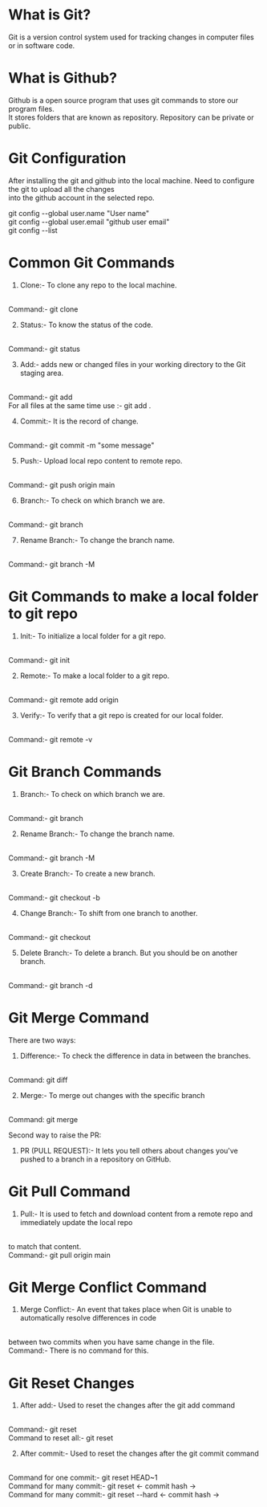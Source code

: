 # What is Git?
Git is a version control system used for tracking changes in computer files or in software code.

# What is Github?
Github is a open source program that uses git commands to store our program files.
<br>
It stores folders that are known as repository. Repository can be private or public.

# Git Configuration
After installing the git and github into the local machine. Need to configure the git to upload all the changes
<br>
into the github account in the selected repo.

git config --global user.name "User name"
<br>
git config --global user.email "github user email"
<br>
git config --list


# Common Git Commands

1. Clone:- To clone any repo to the local machine.
<br>
   Command:- git clone <git url>

2. Status:- To know the status of the code.
<br>
   Command:- git status

3. Add:- adds new or changed files in your working directory to the Git staging area.
<br>
   Command:- git add <file name>
   <br>
   For all files at the same time use :- git add . 

4. Commit:- It is the record of change.
<br>
   Command:- git commit -m "some message"

5. Push:- Upload local repo content to remote repo.
<br>
   Command:- git push origin main

6. Branch:- To check on which branch we are.
<br>
   Command:- git branch

7. Rename Branch:- To change the branch name.
<br>
   Command:- git branch -M <branch name>



# Git Commands to make a local folder to git repo

1. Init:- To initialize a local folder for a git repo.
<br>
   Command:- git init

2. Remote:- To make a local folder to a git repo.
<br>
   Command:- git remote add origin <repo link>

3. Verify:- To verify that a git repo is created for our local folder.
<br>
   Command:- git remote -v



# Git Branch Commands

1. Branch:- To check on which branch we are.
<br>
   Command:- git branch

2. Rename Branch:- To change the branch name.
<br>
   Command:- git branch -M <branch name>

3. Create Branch:- To create a new branch.
<br>
   Command:- git checkout -b <new branch name>

4. Change Branch:- To shift from one branch to another.
<br>
   Command:- git checkout <branch name>

5. Delete Branch:- To delete a branch. But you should be on another branch.
<br>
   Command:- git branch -d <branch name>



# Git Merge Command

There are two ways:

1. Difference:- To check the difference in data in between the branches.
<br>
   Command: git diff <branch name>

2. Merge:- To merge out changes with the specific branch
<br>
   Command: git merge <branch name>

Second way to raise the PR:

1. PR (PULL REQUEST):- It lets you tell others about changes you've pushed to a branch in a repository on GitHub.


# Git Pull Command

1. Pull:- It is used to fetch and download content from a remote repo and immediately update the local repo
<br>
                  to match that content.
                  <br>
   Command:- git pull origin main



# Git Merge Conflict Command

1. Merge Conflict:- An event that takes place when Git is unable to automatically resolve differences in code
<br>
                    between two commits when you have same change in the file.
                    <br>
   Command:- There is no command for this.


# Git Reset Changes

1. After add:- Used to reset the changes after the git add command
<br>
   Command:- git reset <file name>
   <br>
   Command to reset all:- git reset

2. After commit:- Used to reset the changes after the git commit command
<br>
   Command for one commit:- git reset HEAD~1
   <br>
   Command for many commit:- git reset <- commit hash ->
   <br>
   Command for many commit:- git reset --hard <- commit hash ->




